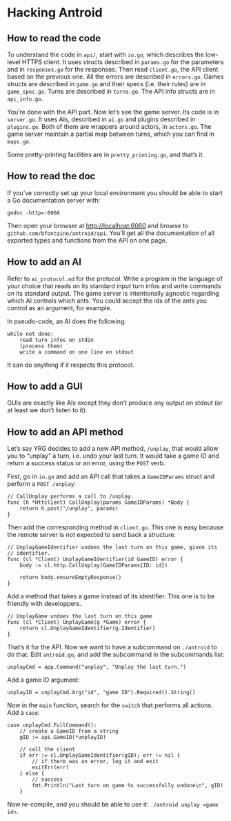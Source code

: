 # Hacking Antroid

## How to read the code

To understand the code in `api/`, start with `io.go`, which describes the
low-level HTTPS client. It uses structs described in `params.go` for the
parameters and in `responses.go` for the responses. Then read `client.go`, the
API client based on the previous one. All the errors are described in
`errors.go`. Games structs are described in `game.go` and their specs (i.e.
their rules) are in `game_spec.go`. Turns are described in `turns.go`. The API
info structs are in `api_info.go`.

You’re done with the API part. Now let’s see the game server. Its code is in
`server.go`. It uses AIs, described in `ai.go` and plugins described in
`plugins.go`. Both of them are wrappers around actors, in `actors.go`. The game
server maintain a partial map between turns, which you can find in `maps.go`.

Some pretty-printing facilities are in `pretty_printing.go`, and that’s it.

## How to read the doc

If you’ve correctly set up your local environment you should be able to start a
Go documentation server with:

    godoc -http=:6060

Then open your browser at <http://localhost:6060> and browse to
`github.com/bfontaine/antroid/api`. You’ll get all the documentation of all
exported types and functions from the API on one page.

## How to add an AI

Refer to `ai_protocol.md` for the protocol. Write a program in the language of
your choice that reads on its standard input turn infos and write commands on
its standard output. The game server is intentionally agnostic regarding which
AI controls which ants. You could accept the ids of the ants you control as an
argument, for example.

In pseudo-code, an AI does the following:

    while not done:
        read turn infos on stdin
        (process them)
        write a command on one line on stdout

It can do anything if it respects this protocol.

## How to add a GUI

GUIs are exactly like AIs except they don’t produce any output on stdout (or at
least we don’t listen to it).

## How to add an API method

Let’s say YRG decides to add a new API method, `/unplay`, that would allow you
to “unplay” a turn, i.e. undo your last turn. It would take a game ID and
return a success status or an error, using the `POST` verb.

First, go in `io.go` and add an API call that takes a `GameIDParams` struct and
perform a `POST /unplay`:

    // CallUnplay performs a call to /unplay.
    func (h *Httclient) CallUnplay(params GameIDParams) *Body {
        return h.post("/unplay", params)
    }

Then add the corresponding method in `client.go`. This one is easy because the
remote server is not expected to send back a structure.


    // UnplayGameIdentifier undoes the last turn on this game, given its
    // identifier.
    func (cl *Client) UnplayGameIdentifier(id GameID) error {
        body := cl.http.CallUnplay(GameIDParams{ID: id})

        return body.ensureEmptyResponse()
    }

Add a method that takes a game instead of its identifier. This one is to be
friendly with developpers.

    // UnplayGame undoes the last turn on this game
    func (cl *Client) UnplayGame(g *Game) error {
        return cl.UnplayGameIdentifier(g.Identifier)
    }

That’s it for the API. Now we want to have a subcommand on `./antroid` to do
that. Edit `antroid.go`, and add the subcommand in the subcommands list:

    unplayCmd = app.Command("unplay", "Unplay the last turn.")

Add a game ID argument:

    unplayID = unplayCmd.Arg("id", "game ID").Required().String()

Now in the `main` function, search for the `switch` that performs all actions.
Add a `case`:

    case unplayCmd.FullCommand():
        // create a GameID from a string
        gID := api.GameID(*unplayID)

        // call the client
        if err := cl.UnplayGameIdentifier(gID); err != nil {
            // if there was an error, log it and exit
            exitErr(err)
        } else {
            // success
            fmt.Println("Last turn on game %s successfully undone\n", gID)
        }

Now re-compile, and you should be able to use it: `./antroid unplay <game id>`.
